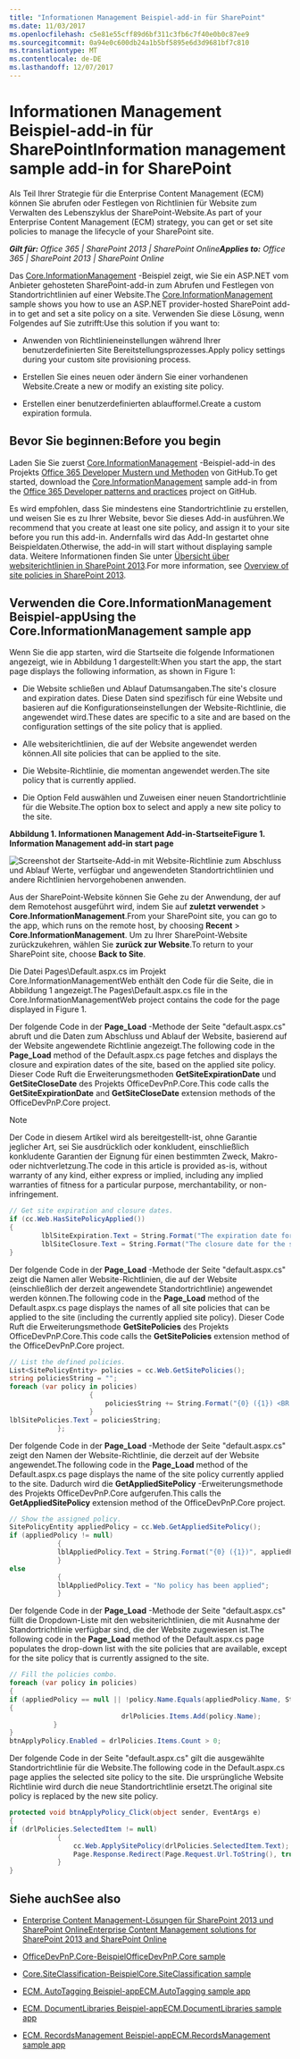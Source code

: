 ```yaml
---
title: "Informationen Management Beispiel-add-in für SharePoint"
ms.date: 11/03/2017
ms.openlocfilehash: c5e81e55cff89d6bf311c3fb6c7f40e0b0c87ee9
ms.sourcegitcommit: 0a94e0c600db24a1b5bf5895e6d3d9681bf7c810
ms.translationtype: MT
ms.contentlocale: de-DE
ms.lasthandoff: 12/07/2017
---
```

# <a name="information-management-sample-add-in-for-sharepoint"></a><span data-ttu-id="dfdb6-102">Informationen Management Beispiel-add-in für SharePoint</span><span class="sxs-lookup"><span data-stu-id="dfdb6-102">Information management sample add-in for SharePoint</span></span>
<span data-ttu-id="dfdb6-103">Als Teil Ihrer Strategie für die Enterprise Content Management (ECM) können Sie abrufen oder Festlegen von Richtlinien für Website zum Verwalten des Lebenszyklus der SharePoint-Website.</span><span class="sxs-lookup"><span data-stu-id="dfdb6-103">As part of your Enterprise Content Management (ECM) strategy, you can get or set site policies to manage the lifecycle of your SharePoint site.</span></span>
    
<span data-ttu-id="dfdb6-104">_**Gilt für:** Office 365 | SharePoint 2013 | SharePoint Online_</span><span class="sxs-lookup"><span data-stu-id="dfdb6-104">_**Applies to:** Office 365 | SharePoint 2013 | SharePoint Online_</span></span>

<span data-ttu-id="dfdb6-105">Das [Core.InformationManagement](https://github.com/SharePoint/PnP/tree/master/Samples/Core.InformationManagement) -Beispiel zeigt, wie Sie ein ASP.NET vom Anbieter gehosteten SharePoint-add-in zum Abrufen und Festlegen von Standortrichtlinien auf einer Website.</span><span class="sxs-lookup"><span data-stu-id="dfdb6-105">The [Core.InformationManagement](https://github.com/SharePoint/PnP/tree/master/Samples/Core.InformationManagement) sample shows you how to use an ASP.NET provider-hosted SharePoint add-in to get and set a site policy on a site.</span></span> <span data-ttu-id="dfdb6-106">Verwenden Sie diese Lösung, wenn Folgendes auf Sie zutrifft:</span><span class="sxs-lookup"><span data-stu-id="dfdb6-106">Use this solution if you want to:</span></span>

- <span data-ttu-id="dfdb6-107">Anwenden von Richtlinieneinstellungen während Ihrer benutzerdefinierten Site Bereitstellungsprozesses.</span><span class="sxs-lookup"><span data-stu-id="dfdb6-107">Apply policy settings during your custom site provisioning process.</span></span> 
    
- <span data-ttu-id="dfdb6-108">Erstellen Sie eines neuen oder ändern Sie einer vorhandenen Website.</span><span class="sxs-lookup"><span data-stu-id="dfdb6-108">Create a new or modify an existing site policy.</span></span>
    
- <span data-ttu-id="dfdb6-109">Erstellen einer benutzerdefinierten ablaufformel.</span><span class="sxs-lookup"><span data-stu-id="dfdb6-109">Create a custom expiration formula.</span></span> 
    
## <a name="before-you-begin"></a><span data-ttu-id="dfdb6-110">Bevor Sie beginnen:</span><span class="sxs-lookup"><span data-stu-id="dfdb6-110">Before you begin</span></span>
<span data-ttu-id="dfdb6-111"><a name="sectionSection0"> </a></span><span class="sxs-lookup"><span data-stu-id="dfdb6-111"></span></span>

<span data-ttu-id="dfdb6-112">Laden Sie Sie zuerst [Core.InformationManagement](https://github.com/SharePoint/PnP/tree/master/Samples/Core.InformationManagement) -Beispiel-add-in des Projekts [Office 365 Developer Mustern und Methoden](https://github.com/SharePoint/PnP/tree/dev) von GitHub.</span><span class="sxs-lookup"><span data-stu-id="dfdb6-112">To get started, download the  [Core.InformationManagement](https://github.com/SharePoint/PnP/tree/master/Samples/Core.InformationManagement) sample add-in from the [Office 365 Developer patterns and practices](https://github.com/SharePoint/PnP/tree/dev) project on GitHub.</span></span>

<span data-ttu-id="dfdb6-113">Es wird empfohlen, dass Sie mindestens eine Standortrichtlinie zu erstellen, und weisen Sie es zu Ihrer Website, bevor Sie dieses Add-in ausführen.</span><span class="sxs-lookup"><span data-stu-id="dfdb6-113">We recommend that you create at least one site policy, and assign it to your site before you run this add-in.</span></span> <span data-ttu-id="dfdb6-114">Andernfalls wird das Add-In gestartet ohne Beispieldaten.</span><span class="sxs-lookup"><span data-stu-id="dfdb6-114">Otherwise, the add-in will start without displaying sample data.</span></span> <span data-ttu-id="dfdb6-115">Weitere Informationen finden Sie unter [Übersicht über websiterichtlinien in SharePoint 2013](http://technet.microsoft.com/en-US/library/jj219569%28v=office.15%29.aspx).</span><span class="sxs-lookup"><span data-stu-id="dfdb6-115">For more information, see  [Overview of site policies in SharePoint 2013](http://technet.microsoft.com/en-US/library/jj219569%28v=office.15%29.aspx).</span></span>

## <a name="using-the-coreinformationmanagement-sample-app"></a><span data-ttu-id="dfdb6-116">Verwenden die Core.InformationManagement Beispiel-app</span><span class="sxs-lookup"><span data-stu-id="dfdb6-116">Using the Core.InformationManagement sample app</span></span>
<span data-ttu-id="dfdb6-117"><a name="sectionSection1"> </a></span><span class="sxs-lookup"><span data-stu-id="dfdb6-117"></span></span>

<span data-ttu-id="dfdb6-118">Wenn Sie die app starten, wird die Startseite die folgende Informationen angezeigt, wie in Abbildung 1 dargestellt:</span><span class="sxs-lookup"><span data-stu-id="dfdb6-118">When you start the app, the start page displays the following information, as shown in Figure 1:</span></span>

- <span data-ttu-id="dfdb6-119">Die Website schließen und Ablauf Datumsangaben.</span><span class="sxs-lookup"><span data-stu-id="dfdb6-119">The site's closure and expiration dates.</span></span> <span data-ttu-id="dfdb6-120">Diese Daten sind spezifisch für eine Website und basieren auf die Konfigurationseinstellungen der Website-Richtlinie, die angewendet wird.</span><span class="sxs-lookup"><span data-stu-id="dfdb6-120">These dates are specific to a site and are based on the configuration settings of the site policy that is applied.</span></span>
    
- <span data-ttu-id="dfdb6-121">Alle websiterichtlinien, die auf der Website angewendet werden können.</span><span class="sxs-lookup"><span data-stu-id="dfdb6-121">All site policies that can be applied to the site.</span></span>
    
- <span data-ttu-id="dfdb6-122">Die Website-Richtlinie, die momentan angewendet werden.</span><span class="sxs-lookup"><span data-stu-id="dfdb6-122">The site policy that is currently applied.</span></span>
    
- <span data-ttu-id="dfdb6-123">Die Option Feld auswählen und Zuweisen einer neuen Standortrichtlinie für die Website.</span><span class="sxs-lookup"><span data-stu-id="dfdb6-123">The option box to select and apply a new site policy to the site.</span></span>

<span data-ttu-id="dfdb6-124">**Abbildung 1. Informationen Management Add-in-Startseite**</span><span class="sxs-lookup"><span data-stu-id="dfdb6-124">**Figure 1. Information Management add-in start page**</span></span>

![Screenshot der Startseite-Add-in mit Website-Richtlinie zum Abschluss und Ablauf Werte, verfügbar und angewendeten Standortrichtlinien und andere Richtlinien hervorgehobenen anwenden.](media/8c5f39f7-700d-4300-bcc4-9ed9edf0e155.png)

<span data-ttu-id="dfdb6-126">Aus der SharePoint-Website können Sie Gehe zu der Anwendung, der auf dem Remotehost ausgeführt wird, indem Sie auf **zuletzt verwendet** > **Core.InformationManagement**.</span><span class="sxs-lookup"><span data-stu-id="dfdb6-126">From your SharePoint site, you can go to the app, which runs on the remote host, by choosing  **Recent** > **Core.InformationManagement**.</span></span> <span data-ttu-id="dfdb6-127">Um zu Ihrer SharePoint-Website zurückzukehren, wählen Sie **zurück zur Website**.</span><span class="sxs-lookup"><span data-stu-id="dfdb6-127">To return to your SharePoint site, choose  **Back to Site**.</span></span>

<span data-ttu-id="dfdb6-128">Die Datei Pages\Default.aspx.cs im Projekt Core.InformationManagementWeb enthält den Code für die Seite, die in Abbildung 1 angezeigt.</span><span class="sxs-lookup"><span data-stu-id="dfdb6-128">The Pages\Default.aspx.cs file in the Core.InformationManagementWeb project contains the code for the page displayed in Figure 1.</span></span> 

<span data-ttu-id="dfdb6-129">Der folgende Code in der **Page_Load** -Methode der Seite "default.aspx.cs" abruft und die Daten zum Abschluss und Ablauf der Website, basierend auf der Website angewendete Richtlinie angezeigt.</span><span class="sxs-lookup"><span data-stu-id="dfdb6-129">The following code in the  **Page_Load** method of the Default.aspx.cs page fetches and displays the closure and expiration dates of the site, based on the applied site policy.</span></span> <span data-ttu-id="dfdb6-130">Dieser Code Ruft die Erweiterungsmethoden **GetSiteExpirationDate** und **GetSiteCloseDate** des Projekts OfficeDevPnP.Core.</span><span class="sxs-lookup"><span data-stu-id="dfdb6-130">This code calls the **GetSiteExpirationDate** and **GetSiteCloseDate** extension methods of the OfficeDevPnP.Core project.</span></span>
    
> [!NOTE] 
> <span data-ttu-id="dfdb6-131">Der Code in diesem Artikel wird als bereitgestellt-ist, ohne Garantie jeglicher Art, sei Sie ausdrücklich oder konkludent, einschließlich konkludente Garantien der Eignung für einen bestimmten Zweck, Makro- oder nichtverletzung.</span><span class="sxs-lookup"><span data-stu-id="dfdb6-131">The code in this article is provided as-is, without warranty of any kind, either express or implied, including any implied warranties of fitness for a particular purpose, merchantability, or non-infringement.</span></span>

```C#
// Get site expiration and closure dates.
if (cc.Web.HasSitePolicyApplied())
{
        lblSiteExpiration.Text = String.Format("The expiration date for the site is {0}", cc.Web.GetSiteExpirationDate());
        lblSiteClosure.Text = String.Format("The closure date for the site is {0}", cc.Web.GetSiteCloseDate());
}

```

<span data-ttu-id="dfdb6-132">Der folgende Code in der **Page_Load** -Methode der Seite "default.aspx.cs" zeigt die Namen aller Website-Richtlinien, die auf der Website (einschließlich der derzeit angewendete Standortrichtlinie) angewendet werden können.</span><span class="sxs-lookup"><span data-stu-id="dfdb6-132">The following code in the  **Page_Load** method of the Default.aspx.cs page displays the names of all site policies that can be applied to the site (including the currently applied site policy).</span></span> <span data-ttu-id="dfdb6-133">Dieser Code Ruft die Erweiterungsmethode **GetSitePolicies** des Projekts OfficeDevPnP.Core.</span><span class="sxs-lookup"><span data-stu-id="dfdb6-133">This code calls the **GetSitePolicies** extension method of the OfficeDevPnP.Core project.</span></span>

```C#
// List the defined policies.
List<SitePolicyEntity> policies = cc.Web.GetSitePolicies();
string policiesString = "";
foreach (var policy in policies)
                    {
                        policiesString += String.Format("{0} ({1}) <BR />", policy.Name, policy.Description);
                    }
lblSitePolicies.Text = policiesString;
            };

```

<span data-ttu-id="dfdb6-134">Der folgende Code in der **Page_Load** -Methode der Seite "default.aspx.cs" zeigt den Namen der Website-Richtlinie, die derzeit auf der Website angewendet.</span><span class="sxs-lookup"><span data-stu-id="dfdb6-134">The following code in the  **Page_Load** method of the Default.aspx.cs page displays the name of the site policy currently applied to the site.</span></span> <span data-ttu-id="dfdb6-135">Dadurch wird die **GetAppliedSitePolicy** -Erweiterungsmethode des Projekts OfficeDevPnP.Core aufgerufen.</span><span class="sxs-lookup"><span data-stu-id="dfdb6-135">This calls the **GetAppliedSitePolicy** extension method of the OfficeDevPnP.Core project.</span></span>

```C#
// Show the assigned policy.
SitePolicyEntity appliedPolicy = cc.Web.GetAppliedSitePolicy();
if (appliedPolicy != null)
            {
            lblAppliedPolicy.Text = String.Format("{0} ({1})", appliedPolicy.Name, appliedPolicy.Description);
            }
else
            {
            lblAppliedPolicy.Text = "No policy has been applied";
            }

```

<span data-ttu-id="dfdb6-136">Der folgende Code in der **Page_Load** -Methode der Seite "default.aspx.cs" füllt die Dropdown-Liste mit den websiterichtlinien, die mit Ausnahme der Standortrichtlinie verfügbar sind, die der Website zugewiesen ist.</span><span class="sxs-lookup"><span data-stu-id="dfdb6-136">The following code in the  **Page_Load** method of the Default.aspx.cs page populates the drop-down list with the site policies that are available, except for the site policy that is currently assigned to the site.</span></span>

```C#
// Fill the policies combo.
foreach (var policy in policies)
{
if (appliedPolicy == null || !policy.Name.Equals(appliedPolicy.Name, StringComparison.InvariantCultureIgnoreCase))
{
                            drlPolicies.Items.Add(policy.Name);
           }
}
btnApplyPolicy.Enabled = drlPolicies.Items.Count > 0;

```

<span data-ttu-id="dfdb6-137">Der folgende Code in der Seite "default.aspx.cs" gilt die ausgewählte Standortrichtlinie für die Website.</span><span class="sxs-lookup"><span data-stu-id="dfdb6-137">The following code in the Default.aspx.cs page applies the selected site policy to the site.</span></span> <span data-ttu-id="dfdb6-138">Die ursprüngliche Website Richtlinie wird durch die neue Standortrichtlinie ersetzt.</span><span class="sxs-lookup"><span data-stu-id="dfdb6-138">The original site policy is replaced by the new site policy.</span></span> 

```C#
protected void btnApplyPolicy_Click(object sender, EventArgs e)
{
if (drlPolicies.SelectedItem != null)
            {
                cc.Web.ApplySitePolicy(drlPolicies.SelectedItem.Text);
                Page.Response.Redirect(Page.Request.Url.ToString(), true);
            }
}

```

## <a name="see-also"></a><span data-ttu-id="dfdb6-139">Siehe auch</span><span class="sxs-lookup"><span data-stu-id="dfdb6-139">See also</span></span>
<span data-ttu-id="dfdb6-140"><a name="bk_addresources"> </a></span><span class="sxs-lookup"><span data-stu-id="dfdb6-140"></span></span>

-  [<span data-ttu-id="dfdb6-141">Enterprise Content Management-Lösungen für SharePoint 2013 und SharePoint Online</span><span class="sxs-lookup"><span data-stu-id="dfdb6-141">Enterprise Content Management solutions for SharePoint 2013 and SharePoint Online</span></span>](Enterprise-Content-Management-solutions-for-SharePoint-2013-and-SharePoint-Online.md)
    
-  [<span data-ttu-id="dfdb6-142">OfficeDevPnP.Core-Beispiel</span><span class="sxs-lookup"><span data-stu-id="dfdb6-142">OfficeDevPnP.Core sample</span></span>](https://github.com/SharePoint/PnP-Sites-Core/tree/master/Core)
    
-  [<span data-ttu-id="dfdb6-143">Core.SiteClassification-Beispiel</span><span class="sxs-lookup"><span data-stu-id="dfdb6-143">Core.SiteClassification sample</span></span>](https://github.com/SharePoint/PnP/tree/master/Samples/Core.SiteClassification)
    
-  [<span data-ttu-id="dfdb6-144">ECM. AutoTagging Beispiel-app</span><span class="sxs-lookup"><span data-stu-id="dfdb6-144">ECM.AutoTagging sample app</span></span>](https://github.com/SharePoint/PnP/tree/master/Samples/ECM.AutoTagging)
    
-  [<span data-ttu-id="dfdb6-145">ECM. DocumentLibraries Beispiel-app</span><span class="sxs-lookup"><span data-stu-id="dfdb6-145">ECM.DocumentLibraries sample app</span></span>](https://github.com/SharePoint/PnP/tree/master/Samples/ECM.DocumentLibraries)
    
-  [<span data-ttu-id="dfdb6-146">ECM. RecordsManagement Beispiel-app</span><span class="sxs-lookup"><span data-stu-id="dfdb6-146">ECM.RecordsManagement sample app</span></span>](https://github.com/SharePoint/PnP/tree/master/Samples/ECM.RecordsManagement)
